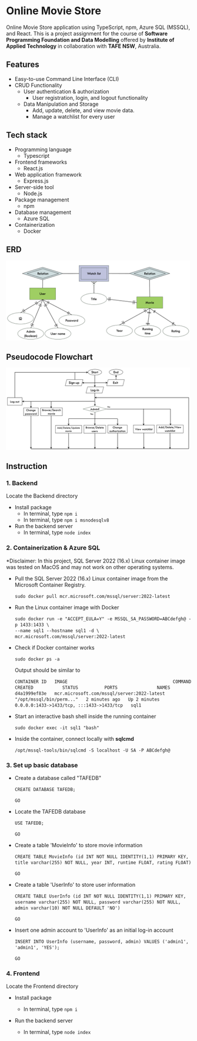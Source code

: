 # Online Movie Store

Online Movie Store application using TypeScript, npm, Azure SQL (MSSQL), and React. This is a project assignment for the course of **Software Programming Foundation and Data Modelling** offered by **Institute of Applied Technology** in collaboration with **TAFE NSW**, Australia.

## Features

- Easy-to-use Command Line Interface (CLI)
- CRUD Functionality
  - User authentication & authorization
    - User registration, login, and logout functionality
  - Data Manipulation and Storage
    - Add, update, delete, and view movie data.
    - Manage a watchlist for every user

## Tech stack

- Programming language
  - Typescript
- Frontend frameworks
  - React.js
- Web application framework
  - Express.js
- Server-side tool
  - Node.js
- Package management
  - npm
- Database management
  - Azure SQL
- Containerization
  - Docker

## ERD

<img src="image/ERD.png" width="500">

## Pseudocode Flowchart

<img src="image/flowchart.png" width="500">

## Instruction

### 1. Backend

Locate the Backend directory

- Install package
  - In terminal, type `npm i`
  - In terminal, type `npm i msnodesqlv8`
- Run the backend server
  - In terminal, type `node index`

### 2. Containerization & Azure SQL

\*Disclaimer: In this project, SQL Server 2022 (16.x) Linux container image was tested on MacOS and may not work on other operating systems.

- Pull the SQL Server 2022 (16.x) Linux container image from the Microsoft Container Registry.

  ```
  sudo docker pull mcr.microsoft.com/mssql/server:2022-latest
  ```

- Run the Linux container image with Docker

  ```
  sudo docker run -e "ACCEPT_EULA=Y" -e MSSQL_SA_PASSWORD=ABCdefgh@ -p 1433:1433 \
  --name sql1 --hostname sql1 -d \
  mcr.microsoft.com/mssql/server:2022-latest
  ```

- Check if Docker container works

  ```
  sudo docker ps -a
  ```

  Output should be similar to

  ```
  CONTAINER ID   IMAGE                                        COMMAND                   CREATED           STATUS          PORTS               NAMES
  d4a1999ef83e   mcr.microsoft.com/mssql/server:2022-latest   "/opt/mssql/bin/perm..."   2 minutes ago   Up 2 minutes   0.0.0.0:1433->1433/tcp, :::1433->1433/tcp   sql1
  ```

- Start an interactive bash shell inside the running container
  ```
  sudo docker exec -it sql1 "bash"
  ```
- Inside the container, connect locally with **sqlcmd**
  ```
  /opt/mssql-tools/bin/sqlcmd -S localhost -U SA -P ABCdefgh@
  ```

### 3. Set up basic database

- Create a database called "TAFEDB"

  ```
  CREATE DATABASE TAFEDB;
  ```

  ```
  GO
  ```

- Locate the TAFEDB database

  ```
  USE TAFEDB;
  ```

  ```
  GO
  ```

- Create a table 'MovieInfo' to store movie information

  ```
  CREATE TABLE MovieInfo (id INT NOT NULL IDENTITY(1,1) PRIMARY KEY, title varchar(255) NOT NULL, year INT, runtime FLOAT, rating FLOAT)
  ```

  ```
  GO
  ```

- Create a table 'UserInfo' to store user information

  ```
  CREATE TABLE UserInfo (id INT NOT NULL IDENTITY(1,1) PRIMARY KEY, username varchar(255) NOT NULL, password varchar(255) NOT NULL, admin varchar(10) NOT NULL DEFAULT 'NO')
  ```

  ```
  GO
  ```

- Insert one admin account to 'UserInfo' as an initial log-in account

  ```
  INSERT INTO UserInfo (username, password, admin) VALUES ('admin1', 'admin1', 'YES');
  ```

  ```
  GO
  ```

### 4. Frontend

Locate the Frontend directory

- Install package

  - In terminal, type `npm i`

- Run the backend server
  - In terminal, type `node index`
